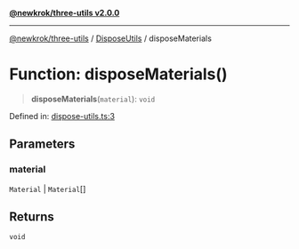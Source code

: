 [**@newkrok/three-utils v2.0.0**](../../../../README.md)

***

[@newkrok/three-utils](../../../../globals.md) / [DisposeUtils](../README.md) / disposeMaterials

# Function: disposeMaterials()

> **disposeMaterials**(`material`): `void`

Defined in: [dispose-utils.ts:3](https://github.com/NewKrok/three-utils/blob/1a272fdeec043de26e2ba522d538de872f96190d/src/dispose-utils.ts#L3)

## Parameters

### material

`Material` | `Material`[]

## Returns

`void`
